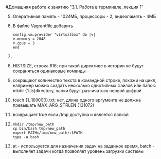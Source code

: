 #Домашняя работа к занятию "3.1. Работа в терминале, лекция 1"

5. Оперативная память - 1024МБ, процессоры - 2, видеопамять - 4МБ 
6. В файле Vagrantfile добавить

       config.vm.provider "virtualbox" do |v|
       v.memory = 2048
       v.cpus = 3
       end
7. 
8. HISTSIZE, строка 916; при такой директиве в истории не будут сохраняться одинаковые команды
9. сокращают количество текста в командной строке, похожи на цикл, например можно создать несколько однотипных файлов или папок: mkdir {1..5}directory, папки будут различаться первой цифрой
10. touch {1..100000}.txt; нет, длина одного аргумента не должна превышать MAX_ARG_STRLEN (131072)
11. возвращает true если /tmp доступна и является папкой
12.     mkdir /tmp/new_path
        cp bin/bash tmp/new_path
        export PATH=/tmp/new_path/:$PATH
        type -a bash
13. at - используется для назначения задач на заданное время, batch - выполняет задачи когда позволяет уровень загрузки системы 